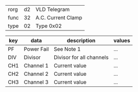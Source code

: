 
|    |   |   |
| -- | - | - |
| rorg | d2 | VLD Telegram |
| func | 32 | A.C. Current Clamp |
| type | 02 | Type 0x02 |

| key | data | description | values |
| --- | --- | --- | --- |
  | PF | Power Fail | See Note 1 | ... | 
| DIV | Divisor | Divisor for all channels | ... | 
| CH1 | Channel 1 | Current value | ... | 
| CH2 | Channel 2 | Current value | ... | 
| CH3 | Channel 3 | Current value | ... | 

  